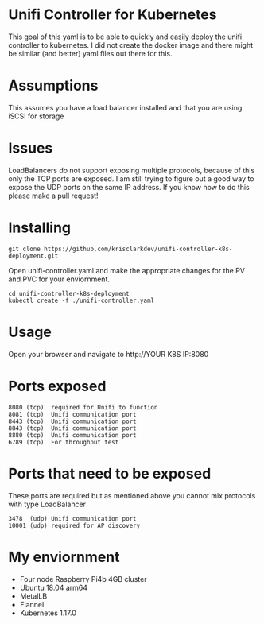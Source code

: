 # Unifi Controller for Kubernetes

This goal of this yaml is to be able to quickly and easily deploy the unifi controller to kubernetes.  I did not create the docker image
and there might be similar (and better) yaml files out there for this.

# Assumptions

This assumes you have a load balancer installed and that you are using iSCSI for storage

# Issues

LoadBalancers do not support exposing multiple protocols, because of this only the TCP ports are exposed.  I am still trying to figure out
a good way to expose the UDP ports on the same IP address.  If you know how to do this please make a pull request!

# Installing

```
git clone https://github.com/krisclarkdev/unifi-controller-k8s-deployment.git
```

Open unifi-controller.yaml and make the appropriate changes for the PV and PVC for your enviornment.

```
cd unifi-controller-k8s-deployment
kubectl create -f ./unifi-controller.yaml
```

# Usage

Open your browser and navigate to http://YOUR K8S IP:8080

# Ports exposed

```
8080 (tcp)	required for Unifi to function
8081 (tcp)	Unifi communication port
8443 (tcp)	Unifi communication port
8843 (tcp)	Unifi communication port
8880 (tcp)	Unifi communication port
6789 (tcp)	For throughput test
```

# Ports that need to be exposed

These ports are required but as mentioned above you cannot mix protocols with type LoadBalancer

```
3478  (udp)	Unifi communication port
10001 (udp)	required for AP discovery
```

# My enviornment

* Four node Raspberry Pi4b 4GB cluster
* Ubuntu 18.04 arm64
* MetalLB
* Flannel
* Kubernetes 1.17.0
